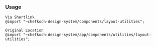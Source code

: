 ### Usage  
    
    Via Shortlink
    @import "~chefkoch-design-system/components/layout-utilities";
    
    Original Location
    @import "~chefkoch-design-system/app/components/utilities/layout-utilities";
